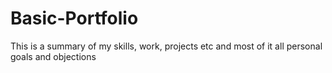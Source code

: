 # Basic-Portfolio
This is a summary of my skills, work, projects etc and most of it all personal goals and objections
